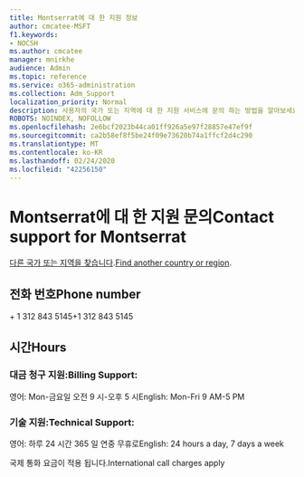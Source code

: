 ```yaml
---
title: Montserrat에 대 한 지원 정보
author: cmcatee-MSFT
f1.keywords:
- NOCSH
ms.author: cmcatee
manager: mnirkhe
audience: Admin
ms.topic: reference
ms.service: o365-administration
ms.collection: Adm_Support
localization_priority: Normal
description: 사용자의 국가 또는 지역에 대 한 지원 서비스에 문의 하는 방법을 알아보세요.
ROBOTS: NOINDEX, NOFOLLOW
ms.openlocfilehash: 2e6bcf2023b44ca01ff926a5e97f28857e47ef9f
ms.sourcegitcommit: ca2b58ef8f5be24f09e73620b74a1ffcf2d4c290
ms.translationtype: MT
ms.contentlocale: ko-KR
ms.lasthandoff: 02/24/2020
ms.locfileid: "42256150"
---
```

# <a name="contact-support-for-montserrat"></a><span data-ttu-id="ef9dc-103">Montserrat에 대 한 지원 문의</span><span class="sxs-lookup"><span data-stu-id="ef9dc-103">Contact support for Montserrat</span></span>

<span data-ttu-id="ef9dc-104">[다른 국가 또는 지역을 찾습니다](../contact-support-for-business-products.md).</span><span class="sxs-lookup"><span data-stu-id="ef9dc-104">[Find another country or region](../contact-support-for-business-products.md).</span></span>

## <a name="phone-number"></a><span data-ttu-id="ef9dc-105">전화 번호</span><span class="sxs-lookup"><span data-stu-id="ef9dc-105">Phone number</span></span>
<span data-ttu-id="ef9dc-106">+ 1 312 843 5145</span><span class="sxs-lookup"><span data-stu-id="ef9dc-106">+1 312 843 5145</span></span>

## <a name="hours"></a><span data-ttu-id="ef9dc-107">시간</span><span class="sxs-lookup"><span data-stu-id="ef9dc-107">Hours</span></span>
### <a name="billing-support"></a><span data-ttu-id="ef9dc-108">대금 청구 지원:</span><span class="sxs-lookup"><span data-stu-id="ef9dc-108">Billing Support:</span></span>

<span data-ttu-id="ef9dc-109">영어: Mon-금요일 오전 9 시-오후 5 시</span><span class="sxs-lookup"><span data-stu-id="ef9dc-109">English: Mon-Fri 9 AM-5 PM</span></span>

### <a name="technical-support"></a><span data-ttu-id="ef9dc-110">기술 지원:</span><span class="sxs-lookup"><span data-stu-id="ef9dc-110">Technical Support:</span></span>

<span data-ttu-id="ef9dc-111">영어: 하루 24 시간 365 일 연중 무휴로</span><span class="sxs-lookup"><span data-stu-id="ef9dc-111">English: 24 hours a day, 7 days a week</span></span>

<span data-ttu-id="ef9dc-112">국제 통화 요금이 적용 됩니다.</span><span class="sxs-lookup"><span data-stu-id="ef9dc-112">International call charges apply</span></span>